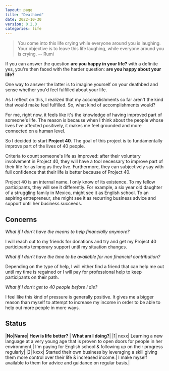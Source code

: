 ```yaml
---
layout: page
title: "Deathbed"
date: 2022-10-30
version: 0.2.0
categories: life
---
```


> You come into this life crying while everyone around you is laughing. Your objective is to leave this life laughing, while everyone around you is crying.
> -- Rumi

If you can answer the question **are you happy in your life?** with a definite yes, you're then faced with the harder question: **are you happy about your life?**

One way to answer the latter is to imagine yourself on your deathbed and sense whether you'd feel fulfilled about your life.

As I reflect on this, I realized that my accomplishments so far aren't the kind that would make feel fulfilled. So, what kind of accomplishments would?

For me, right now, it feels like it's the knowledge of having improved part of someone's life. The reason is because when I think about the people whose lives I've affected positively, it makes me feel grounded and more connected on a human level.

So I decided to start **Project 40**. The goal of this project is to fundamentally improve part of the lives of 40 people.

Criteria to count someone's life as improved: after their voluntary involvement in Project 40, they will have a tool necessary to improve part of their life for as long as they live. Furthermore, they can subjectively say with full confidence that their life is better because of Project 40.

Project 40 is an internal name. I only know of its existence. To my fellow participants, they will see it differently. For example, a six year old daughter of a struggling family in Mexico, might see it as English school. To an aspiring entrepreneur, she might see it as recurring business advice and support until her business succeeds.

## Concerns

_What if I don't have the means to help financially anymore?_

I will reach out to my friends for donations and try and get my Project 40 participants temporary support until my situation changes.

_What if I don't have the time to be available for non financial contribution?_

Depending on the type of help, I will either find a friend that can help me out until my time is regained or
I will pay for professional help to keep participants on their path.

_What if I don't get to 40 people before I die?_

I feel like this kind of pressure is generally positive. It gives me a bigger reason than myself to attempt to increase my income in order to be able to help out more people in more ways.

## Status

|**No**|**Name**| **How is life better?** | **What am I doing?**|
|1| nxxx| Learning a new language at a very young age that is proven to open doors for people in her environment.| I'm paying for English school & following up on their progress regularly|
|2| kxxx| Started their own business by leveraging a skill giving them more control over their life & increased income.| I make myself available to them for advice and guidance on regular basis.|
